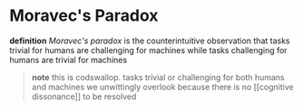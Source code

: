 # Moravec's Paradox

**definition** _Moravec's paradox_ is the counterintuitive observation that tasks trivial for humans are challenging for machines while tasks challenging for humans are trivial for machines

> **note** this is codswallop. tasks trivial or challenging for both humans and machines we unwittingly overlook because there is no [[cognitive dissonance]] to be resolved
